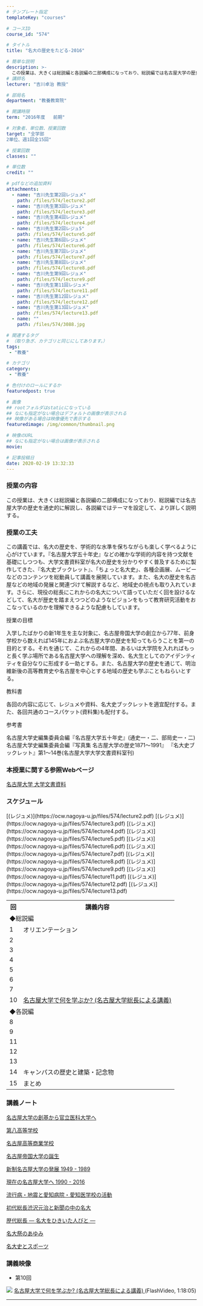 ```yaml
---
# テンプレート指定
templateKey: "courses"

# コースID
course_id: "574"

# タイトル
title: "名大の歴史をたどる-2016"

# 簡単な説明
description: >-
  この授業は、大きくは総説編と各説編の二部構成になっており、総説編では名古屋大学の歴史を通 史的に解説し、各説編ではテーマを設定して、より詳しく説明する。 ....
# 講師名
lecturer: "吉川卓治 教授"

# 部局名
department: "教養教育院"

# 開講時限
term: "2016年度	前期"

# 対象者、単位数、授業回数
target: "全学部
2単位、週1回全15回"

# 授業回数
classes: ""

# 単位数
credit: ""

# pdfなどの追加資料
attachments:
  - name: "吉川先生第2回レジュメ" 
    path: /files/574/lecture2.pdf
  - name: "吉川先生第3回レジュメ" 
    path: /files/574/lecture3.pdf
  - name: "吉川先生第4回レジュメ" 
    path: /files/574/lecture4.pdf
  - name: "吉川先生第2回レジュ5" 
    path: /files/574/lecture5.pdf
  - name: "吉川先生第6回レジュメ" 
    path: /files/574/lecture6.pdf
  - name: "吉川先生第7回レジュメ" 
    path: /files/574/lecture7.pdf
  - name: "吉川先生第8回レジュメ" 
    path: /files/574/lecture8.pdf
  - name: "吉川先生第9回レジュメ" 
    path: /files/574/lecture9.pdf
  - name: "吉川先生第11回レジュメ" 
    path: /files/574/lecture11.pdf
  - name: "吉川先生第12回レジュメ" 
    path: /files/574/lecture12.pdf
  - name: "吉川先生第13回レジュメ" 
    path: /files/574/lecture13.pdf
  - name: "" 
    path: /files/574/3088.jpg

# 関連するタグ
# （取り急ぎ、カテゴリと同じにしてあります。）
tags:
 - "教養"

# カテゴリ
category:
 - "教養"

# 色付けのロールにするか
featuredpost: true

# 画像
## rootフォルダはstaticになっている
## なにも指定がない場合はデフォルトの画像が表示される
## 映像がある場合は映像優先で表示する
featuredimage: /img/common/thumbnail.png

# 映像のURL
## なにも指定がない場合は画像が表示される
movie: 

# 記事投稿日
date: 2020-02-19 13:32:33
---
```


### 授業の内容

この授業は、大きくは総説編と各説編の二部構成になっており、総説編では名古屋大学の歴史を通史的に解説し、各説編ではテーマを設定して、より詳しく説明する。


### 授業の工夫

この講義では、名大の歴史を、学術的な水準を保ちながらも楽しく学べるように心がけています。『名古屋大学五十年史』などの確かな学術的内容を持つ文献を基礎にしつつも、大学文書資料室が名大の歴史を分かりやすく普及するために製作してきた、『名大史ブックレット』、「ちょっと名大史」、各種企画展、ムービーなどのコンテンツを総動員して講義を展開しています。また、名大の歴史を名古屋などの地域の発展と関連づけて解説するなど、地域史の視点も取り入れています。さらに、現役の総長にこれからの名大について語っていただく回を設けるなどして、名大が歴史を踏まえつつどのようなビジョンをもって教育研究活動をおこなっているのかを理解できるような配慮もしています。





授業の目標

入学したばかりの新1年生を主な対象に、名古屋帝国大学の創立から77年、前身学校から数えれば145年におよぶ名古屋大学の歴史を知ってもらうことを第一の目的とする。それを通じて、これからの4年間、あるいは大学院を入れればもっと長く学ぶ場所である名古屋大学への理解を深め、名大生としてのアイデンティティを自分なりに形成する一助とする。また、名古屋大学の歴史を通じて、明治維新後の高等教育史や名古屋を中心とする地域の歴史も学ぶこともねらいとする。


教科書

各回の内容に応じて、レジュメや資料、名大史ブックレットを適宜配付する。また、各回共通のコースパケット(資料集)も配付する。


参考書

名古屋大学史編集委員会編『名古屋大学五十年史』(通史一・二、部局史一・二)
名古屋大学史編集委員会編『写真集 名古屋大学の歴史1871～1991』
『名大史ブックレット』第1～14巻(名古屋大学大学文書資料室刊)


### 本授業に関する参照Webページ
[名古屋大学 大学文書資料](http://nua.jimu.nagoya-u.ac.jp/)


<h3>スケジュール</h3>
<table>
<tr>
<th>回</th>
				<th>講義内容</th>
</tr>
		<tr>
<td colspan="2">◆総説編</td>
</tr>
<tr>
<td>1</td>
				<td>オリエンテーション</td>
</tr>
		<tr>
<td>2</td>
[(レジュメ)](https://ocw.nagoya-u.jp/files/574/lecture2.pdf) 

</tr>
		<tr>
<td>3</td>
[(レジュメ)](https://ocw.nagoya-u.jp/files/574/lecture3.pdf) 

</tr>
		<tr>
<td>4</td>
[(レジュメ)](https://ocw.nagoya-u.jp/files/574/lecture4.pdf) 

</tr>
		<tr>
<td>5</td>
[(レジュメ)](https://ocw.nagoya-u.jp/files/574/lecture5.pdf) 

</tr>
		<tr>
<td>6</td>
[(レジュメ)](https://ocw.nagoya-u.jp/files/574/lecture6.pdf) 

</tr>
		<tr>
<td>7</td>
[(レジュメ)](https://ocw.nagoya-u.jp/files/574/lecture7.pdf) 

</tr>
		<tr>
<td>10</td>
				<td><a href="https://nuvideo.media.nagoya-u.ac.jp/embed/148fb8bc7d2589bb03a51ffe4e721cced3608a9f">名古屋大学で何を学ぶか? (名古屋大学総長による講義)</a></td>
</tr>
		<tr>
<td colspan="2">◆各説編</td>
</tr>
		<tr>
<td>8</td>
[(レジュメ)](https://ocw.nagoya-u.jp/files/574/lecture8.pdf) 

</tr>
		<tr>
<td>9</td>
[(レジュメ)](https://ocw.nagoya-u.jp/files/574/lecture9.pdf) 

</tr>
		<tr>
<td>11</td>
[(レジュメ)](https://ocw.nagoya-u.jp/files/574/lecture11.pdf) 

</tr>
		<tr>
<td>12</td>
[(レジュメ)](https://ocw.nagoya-u.jp/files/574/lecture12.pdf) 

</tr>
		<tr>
<td>13</td>
[(レジュメ)](https://ocw.nagoya-u.jp/files/574/lecture13.pdf) 

</tr>
		<tr>
<td>14</td>
				<td>キャンパスの歴史と建築・記念物</td>
		</tr>		
		<tr>
<td>15</td>
				<td>まとめ</td>
</tr>
</table>




### 講義ノート
[名古屋大学の創基から官立医科大学へ](https://ocw.nagoya-u.jp/files/574/lecture2.pdf) 

[第八高等学校](https://ocw.nagoya-u.jp/files/574/lecture3.pdf) 

[名古屋高等商業学校](https://ocw.nagoya-u.jp/files/574/lecture4.pdf) 

[名古屋帝国大学の誕生](https://ocw.nagoya-u.jp/files/574/lecture5.pdf) 

[新制名古屋大学の発展 1949 - 1989](https://ocw.nagoya-u.jp/files/574/lecture6.pdf) 

[現在の名古屋大学へ 1990 - 2016](https://ocw.nagoya-u.jp/files/574/lecture7.pdf) 

[流行病・地震と愛知病院・愛知医学校の活動](https://ocw.nagoya-u.jp/files/574/lecture8.pdf) 

[初代総長渋沢元治と新聞の中の名大](https://ocw.nagoya-u.jp/files/574/lecture9.pdf) 

[歴代総長 — 名大をひきいた人びと —](https://ocw.nagoya-u.jp/files/574/lecture11.pdf) 

[名大祭のあゆみ](https://ocw.nagoya-u.jp/files/574/lecture12.pdf) 

[名大史とスポーツ](https://ocw.nagoya-u.jp/files/574/lecture13.pdf) 


### 講義映像

- 第10回

![](https://ocw.nagoya-u.jp/files/574/3088.jpg) [
名古屋大学で何を学ぶか? (名古屋大学総長による講義) ](http://studio.media.nagoya-u.ac.jp/videos/watch.php?v=9ef43272497c7d5583dbb3664564b942bf069c7b
)
(FlashVideo, 1:18:05)













-----